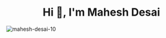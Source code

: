<h1 align="center">Hi 👋, I'm Mahesh Desai</h1>
<p align="left"> <img src="https://komarev.com/ghpvc/?username=mahesh-desai-10&label=Profile%20views&color=0e75b6&style=flat" alt="mahesh-desai-10" /> </p>

